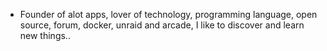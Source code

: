 - Founder of alot apps, lover of technology, programming language, open source, forum, docker, unraid and arcade, I like to discover and learn new things..
  <br>














































































































































































































































































































































































































































































































































































































































































































































































































